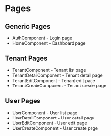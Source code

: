 # Pages

## Generic Pages

- AuthComponent - Login page
- HomeComponent - Dashboard page

## Tenant Pages

- TenantComponent - Tenant list page
- TenantDetailComponent - Tenant detail page
- TenantEditComponent - Tenant edit page
- TenantCreateComponent - Tenant create page

## User Pages

- UserComponent - User list page
- UserDetailComponent - User detail page
- UserEditComponent - User edit page
- UserCreateComponent - User create page
